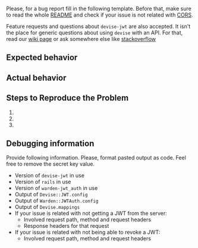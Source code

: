 Please, for a bug report fill in the following template. Before that, make sure to read the whole [README](https://github.com/waiting-for-dev/devise-jwt/blob/master/README.md) and check if your issue is not related with [CORS](https://github.com/waiting-for-dev/devise-jwt#model-configuration).

Feature requests and questions about `devise-jwt` are also accepted. It isn't the place for generic questions about using `devise` with an API. For that, read our [wiki page](https://github.com/waiting-for-dev/devise-jwt/wiki/Configuring-devise-for-APIs) or ask somewhere else like [stackoverflow](https://stackoverflow.com/)

## Expected behavior

## Actual behavior

## Steps to Reproduce the Problem

1.
2.
3.

## Debugging information

Provide following information. Please, format pasted output as code. Feel free to remove the secret key value.

- Version of `devise-jwt` in use
- Version of `rails` in use
- Version of `warden-jwt_auth` in use
- Output of `Devise::JWT.config`
- Output of `Warden::JWTAuth.config`
- Output of `Devise.mappings`
- If your issue is related with not getting a JWT from the server:
  - Involved request path, method and request headers
  - Response headers for that request
- If your issue is related with not being able to revoke a JWT:
  - Involved request path, method and request headers
